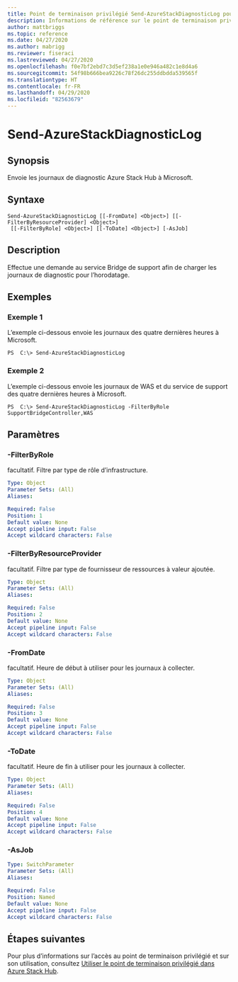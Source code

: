 ```yaml
---
title: Point de terminaison privilégié Send-AzureStackDiagnosticLog pour Azure Stack Hub
description: Informations de référence sur le point de terminaison privilégié Azure Stack PowerShell - Send-AzureStackDiagnosticLog
author: mattbriggs
ms.topic: reference
ms.date: 04/27/2020
ms.author: mabrigg
ms.reviewer: fiseraci
ms.lastreviewed: 04/27/2020
ms.openlocfilehash: f0e7bf2ebd7c3d5ef238a1e0e946a482c1e8d4a6
ms.sourcegitcommit: 54f98b666bea9226c78f26dc255ddbdda539565f
ms.translationtype: HT
ms.contentlocale: fr-FR
ms.lasthandoff: 04/29/2020
ms.locfileid: "82563679"
---
```

# <a name="send-azurestackdiagnosticlog"></a>Send-AzureStackDiagnosticLog

## <a name="synopsis"></a>Synopsis
Envoie les journaux de diagnostic Azure Stack Hub à Microsoft.

## <a name="syntax"></a>Syntaxe

```
Send-AzureStackDiagnosticLog [[-FromDate] <Object>] [[-FilterByResourceProvider] <Object>]
 [[-FilterByRole] <Object>] [[-ToDate] <Object>] [-AsJob]
```

## <a name="description"></a>Description
Effectue une demande au service Bridge de support afin de charger les journaux de diagnostic pour l’horodatage.

## <a name="examples"></a>Exemples

### <a name="example-1"></a>Exemple 1

L’exemple ci-dessous envoie les journaux des quatre dernières heures à Microsoft.

```
PS  C:\> Send-AzureStackDiagnosticLog
```

### <a name="example-2"></a>Exemple 2
L’exemple ci-dessous envoie les journaux de WAS et du service de support des quatre dernières heures à Microsoft.
```
PS  C:\> Send-AzureStackDiagnosticLog -FilterByRole SupportBridgeController,WAS
```

## <a name="parameters"></a>Paramètres

### <a name="-filterbyrole"></a>-FilterByRole
facultatif.
Filtre par type de rôle d’infrastructure.

```yaml
Type: Object
Parameter Sets: (All)
Aliases:

Required: False
Position: 1
Default value: None
Accept pipeline input: False
Accept wildcard characters: False
```

### <a name="-filterbyresourceprovider"></a>-FilterByResourceProvider
facultatif.
Filtre par type de fournisseur de ressources à valeur ajoutée.

```yaml
Type: Object
Parameter Sets: (All)
Aliases:

Required: False
Position: 2
Default value: None
Accept pipeline input: False
Accept wildcard characters: False
```

### <a name="-fromdate"></a>-FromDate
facultatif.
Heure de début à utiliser pour les journaux à collecter.

```yaml
Type: Object
Parameter Sets: (All)
Aliases:

Required: False
Position: 3
Default value: None
Accept pipeline input: False
Accept wildcard characters: False
```

### <a name="-todate"></a>-ToDate
facultatif.
Heure de fin à utiliser pour les journaux à collecter.

```yaml
Type: Object
Parameter Sets: (All)
Aliases:

Required: False
Position: 4
Default value: None
Accept pipeline input: False
Accept wildcard characters: False
```

### <a name="-asjob"></a>-AsJob


```yaml
Type: SwitchParameter
Parameter Sets: (All)
Aliases:

Required: False
Position: Named
Default value: None
Accept pipeline input: False
Accept wildcard characters: False
```

## <a name="next-steps"></a>Étapes suivantes

Pour plus d’informations sur l’accès au point de terminaison privilégié et sur son utilisation, consultez [Utiliser le point de terminaison privilégié dans Azure Stack Hub](https://docs.microsoft.com/azure-stack/operator/azure-stack-privileged-endpoint).